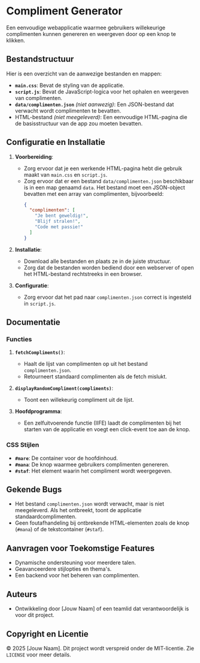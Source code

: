# Compliment Generator

Een eenvoudige webapplicatie waarmee gebruikers willekeurige complimenten kunnen genereren en weergeven door op een knop te klikken.

## Bestandstructuur

Hier is een overzicht van de aanwezige bestanden en mappen:

- **`main.css`**: Bevat de styling van de applicatie.
- **`script.js`**: Bevat de JavaScript-logica voor het ophalen en weergeven van complimenten.
- **`data/complimenten.json`** *(niet aanwezig)*: Een JSON-bestand dat verwacht wordt complimenten te bevatten.
- HTML-bestand *(niet meegeleverd)*: Een eenvoudige HTML-pagina die de basisstructuur van de app zou moeten bevatten.

## Configuratie en Installatie

1. **Voorbereiding**:
   - Zorg ervoor dat je een werkende HTML-pagina hebt die gebruik maakt van `main.css` en `script.js`.
   - Zorg ervoor dat er een bestand `data/complimenten.json` beschikbaar is in een map genaamd `data`. Het bestand moet een JSON-object bevatten met een array van complimenten, bijvoorbeeld:
     ```json
     {
       "complimenten": [
         "Je bent geweldig!",
         "Blijf stralen!",
         "Code met passie!"
       ]
     }
     ```

2. **Installatie**:
   - Download alle bestanden en plaats ze in de juiste structuur.
   - Zorg dat de bestanden worden bediend door een webserver of open het HTML-bestand rechtstreeks in een browser.

3. **Configuratie**:
   - Zorg ervoor dat het pad naar `complimenten.json` correct is ingesteld in `script.js`.

## Documentatie

### Functies

1. **`fetchCompliments()`**:
   - Haalt de lijst van complimenten op uit het bestand `complimenten.json`.
   - Retourneert standaard complimenten als de fetch mislukt.

2. **`displayRandomCompliment(compliments)`**:
   - Toont een willekeurig compliment uit de lijst.

3. **Hoofdprogramma**:
   - Een zelfuitvoerende functie (IIFE) laadt de complimenten bij het starten van de applicatie en voegt een click-event toe aan de knop.

### CSS Stijlen

- **`#mare`**: De container voor de hoofdinhoud.
- **`#mana`**: De knop waarmee gebruikers complimenten genereren.
- **`#staf`**: Het element waarin het compliment wordt weergegeven.

## Gekende Bugs

- Het bestand `complimenten.json` wordt verwacht, maar is niet meegeleverd. Als het ontbreekt, toont de applicatie standaardcomplimenten.
- Geen foutafhandeling bij ontbrekende HTML-elementen zoals de knop (`#mana`) of de tekstcontainer (`#staf`).

## Aanvragen voor Toekomstige Features

- Dynamische ondersteuning voor meerdere talen.
- Geavanceerdere stijlopties en thema's.
- Een backend voor het beheren van complimenten.

## Auteurs

- Ontwikkeling door [Jouw Naam] of een teamlid dat verantwoordelijk is voor dit project.

## Copyright en Licentie

© 2025 [Jouw Naam]. Dit project wordt verspreid onder de MIT-licentie. Zie `LICENSE` voor meer details.
